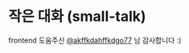 # 작은 대화 (small-talk)

frontend 도움주신 [@akffkdahffkdgo77](https://github.com/akffkdahffkdgo77) 님 감사합니다 :)

